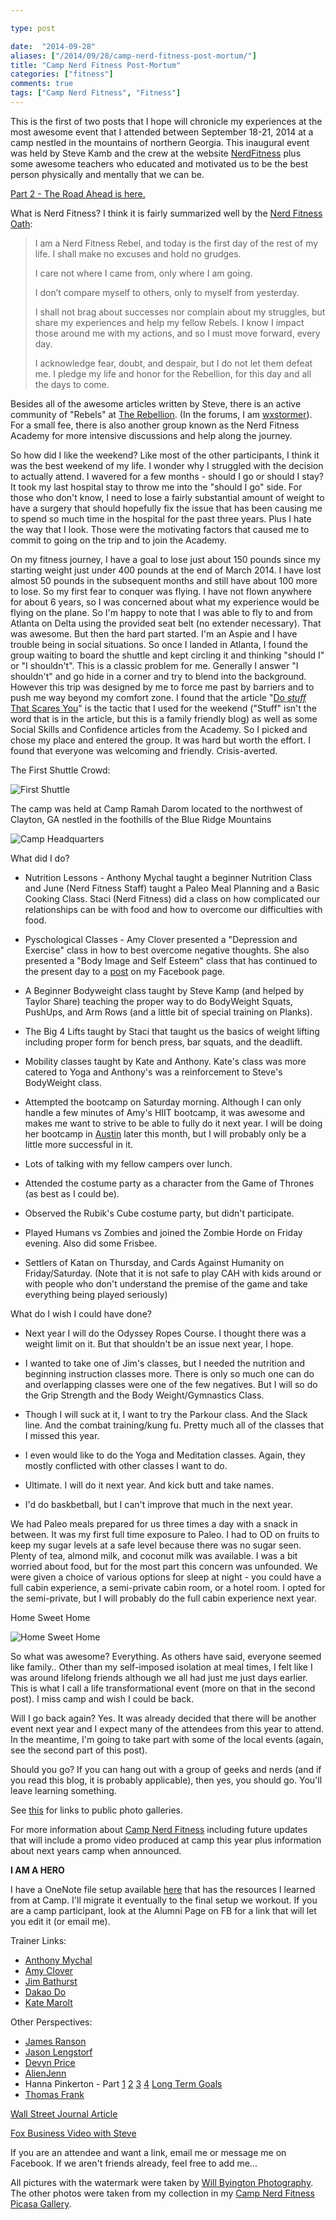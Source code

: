 ```yaml
---

type: post

date:  "2014-09-28"
aliases: ["/2014/09/28/camp-nerd-fitness-post-mortum/"]
title: "Camp Nerd Fitness Post-Mortum"
categories: ["fitness"]
comments: true
tags: ["Camp Nerd Fitness", "Fitness"]
---
```

This is the first of two posts that I hope will chronicle my experiences at the most awesome event that I attended between September 18-21, 2014 at a camp nestled in the mountains of northern Georgia.  This inaugural event was held by Steve Kamb and the crew at the website [NerdFitness](http://www.nerdfitness.com) plus some awesome teachers who educated and motivated us to be the best person physically and mentally that we can be.

[Part 2 - The Road Ahead is here.](http://jeffreyrandow.org/2014/09/28/the-road-ahead-(cnf-part-2)/)

What is Nerd Fitness?  I think it is fairly summarized well by the [Nerd Fitness Oath](http://www.nerdfitness.com/blog/2014/09/15/the-oath-of-the-nerd-fitness-rebellion/):

> I am a Nerd Fitness Rebel, and today is the first day of the rest of my life.  I shall make no excuses and hold no grudges.  
>
> I care not where I came from, only where I am going.  
>
> I don’t compare myself to others, only to myself from yesterday.  
>
> I shall not brag about successes nor complain about my struggles, but share my experiences and help my fellow Rebels. I know I impact those around me with my actions, and so I must move forward, every day.  
>
> I acknowledge fear, doubt, and despair, but I do not let them defeat me. I pledge my life and honor for the Rebellion, for this day and all the days to come.  

Besides all of the awesome articles written by Steve, there is an active community of "Rebels" at [The Rebellion](http://rebellion.nerdfitness.com).  (In the forums, I am [wxstormer](http://rebellion.nerdfitness.com/index.php?/user/29381-wxstormer/)).  For a small fee, there is also another group known as the Nerd Fitness Academy for more intensive discussions and help along the journey.

So how did I like the weekend?  Like most of the other participants, I think it was the best weekend of my life.  I wonder why I struggled with the decision to actually attend.  I wavered for a few months - should I go or should I stay?  It took my last hospital stay to throw me into the "should I go" side.  For those who don't know, I need to lose a fairly substantial amount of weight to have a surgery that should hopefully fix the issue that has been causing me to spend so much time in the hospital for the past three years.  Plus I hate the way that I look.  Those were the motivating factors that caused me to commit to going on the trip and to join the Academy.

On my fitness journey, I have a goal to lose just about 150 pounds since my starting weight just under 400 pounds at the end of March 2014.  I have lost almost 50 pounds in the subsequent months and still have about 100 more to lose.  So my first fear to conquer was flying.  I have not flown anywhere for about 6 years, so I was concerned about what my experience would be flying on the plane.  So I'm happy to note that I was able to fly to and from Atlanta on Delta using the provided seat belt (no extender necessary).  That was awesome.  But then the hard part started.  I'm an Aspie and I have trouble being in social situations.  So once I landed in Atlanta, I found the group waiting to board the shuttle and kept circling it and thinking "should I" or "I shouldn't".  This is a classic problem for me.  Generally I answer "I shouldn't" and go hide in a corner and try to blend into the background.  However this trip was designed by me to force me past by barriers and to push me way beyond my comfort zone.  I found that the article "[Do *stuff* That Scares You](http://www.nerdfitness.com/web/20130517030436/http://nerdfitness.com/blog/2011/01/20/why-you-need-to-do-sh-that-scares-you/)" is the tactic that I used for the weekend ("Stuff" isn't the word that is in the article, but this is a family friendly blog) as well as some Social Skills and Confidence articles from the Academy.  So I picked and chose my place and entered the group.  It was hard but worth the effort.  I found that everyone was welcoming and friendly.  Crisis-averted.

The First Shuttle Crowd:

![First Shuttle](http://www.willbyington.com/img/s6/v142/p1009559601-2.jpg)

The camp was held at Camp Ramah Darom located to the northwest of Clayton, GA nestled in the foothills of the Blue Ridge Mountains

![Camp Headquarters](https://lh4.googleusercontent.com/wDyNm6u5z7KcHsQLe2tpxtAblKq3ViezwXpYdfkcpq4)

What did I do?

* Nutrition Lessons - Anthony Mychal taught a beginner Nutrition Class and June (Nerd Fitness Staff) taught a Paleo Meal Planning and a Basic Cooking Class.  Staci (Nerd Fitness) did a class on how complicated our relationships can be with food and how to overcome our difficulties with food.

* Pyschological Classes - Amy Clover presented a "Depression and Exercise" class in how to best overcome negative thoughts.  She also presented a "Body Image and Self Esteem" class that has continued to the present day to a [post](https://www.facebook.com/jeffreycentex/posts/10152500539772912) on my Facebook page.  

* A Beginner Bodyweight class taught by Steve Kamp (and helped by Taylor Share) teaching the proper way to do BodyWeight Squats, PushUps, and Arm Rows (and a little bit of special training on Planks).

* The Big 4 Lifts taught by Staci that taught us the basics of weight lifting including proper form for bench press, bar squats, and the deadlift.

* Mobility classes taught by Kate and Anthony.  Kate's class was more catered to Yoga and Anthony's was a reinforcement to Steve's BodyWeight class.

* Attempted the bootcamp on Saturday morning.  Although I can only handle a few minutes of Amy's HIIT bootcamp, it was awesome and makes me want to strive to be able to fully do it next year.  I will be doing her bootcamp in [Austin](http://www.stronginsideouttour.com/austin/) later this month, but I will probably only be a little more successful in it.

* Lots of talking with my fellow campers over lunch.

* Attended the costume party as a character from the Game of Thrones (as best as I could be).

* Observed the Rubik's Cube costume party, but didn't participate.

* Played Humans vs Zombies and joined the Zombie Horde on Friday evening.  Also did some Frisbee.

* Settlers of Katan on Thursday, and Cards Against Humanity on Friday/Saturday.  (Note that it is not safe to play CAH with kids around or with people who don't understand the premise of the game and take everything being played seriously)

What do I wish I could have done?

* Next year I will do the Odyssey Ropes Course.  I thought there was a weight limit on it.  But that shouldn't be an issue next year, I hope.

* I wanted to take one of Jim's classes, but I needed the nutrition and beginning instruction classes more.  There is only so much one can do and overlapping classes were one of the few negatives.  But I will so do the Grip Strength and the Body Weight/Gymnastics Class.

* Though I will suck at it, I want to try the Parkour class.  And the Slack line.  And the combat training/kung fu.  Pretty much all of the classes that I missed this year.

* I even would like to do the Yoga and Meditation classes.  Again, they mostly conflicted with other classes I want to do.

* Ultimate.  I will do it next year.  And kick butt and take names.

* I'd do baskbetball, but I can't improve that much in the next year.

We had Paleo meals prepared for us three times a day with a snack in between.  It was my first full time exposure to Paleo.  I had to OD on fruits to keep my sugar levels at a safe level because there was no sugar seen.  Plenty of tea, almond milk, and coconut milk was available.  I was a bit worried about food, but for the most part this concern was unfounded.  We were given a choice of various options for sleep at night - you could have a full cabin experience, a semi-private cabin room, or a hotel room.  I opted for the semi-private, but I will probably do the full cabin experience next year.

Home Sweet Home

![Home Sweet Home](https://lh4.googleusercontent.com/nPvSZEj4uzbvZfeAWW0zzykoLhrb0apDhLBY4IoV010)

So what was awesome?  Everything.  As others have said, everyone seemed like family..  Other than my self-imposed isolation at meal times, I felt like I was around lifelong friends although we all had just me just days earlier.  This is what I call a life transformational event (more on that in the second post).  I miss camp and wish I could be back.

Will I go back again?  Yes.  It was already decided that there will be another event next year and I expect many of the attendees from this year to attend.  In the meantime, I'm going to take part with some of the local events (again, see the second part of this post).

Should you go?  If you can hang out with a group of geeks and nerds (and if you read this blog, it is probably applicable), then yes, you should go.  You'll leave learning something.

See [this](http://jeffreyrandow.org/2014/09/21/camp-nerd-fitness-photo-gallery/) for links to public photo galleries.

For more information about [Camp Nerd Fitness](http://camp.nerdfitness.com) including future updates that will include a promo video produced at camp this year plus information about next years camp when announced.

**I AM A HERO**

I have a OneNote file setup available [here](https://onedrive.live.com/redir?resid=1395C0AC819A7E3F%212779) that has the resources I learned from at Camp.  I'll migrate it eventually to the final setup we workout.  If you are a camp participant, look at the Alumni Page on FB for a link that will let you edit it (or email me).

Trainer Links:

* [Anthony Mychal](http://wwww.anthonymychal.com)
* [Amy Clover](http://www.stronginsideout.com)
* [Jim Bathurst](http://www.beastskills.com)
* [Dakao Do](http://www.swordtosword.com)
* [Kate Marolt](http://www.katemarolt.com)

Other Perspectives:

* [James Ranson](http://heldforranson.com/whos-a-hero/)
* [Jason Lengstorf](http://lengstorf.com/take-the-trip/)
* [Devyn Price](http://www.myadventureplayground.com/leveling-up-every-day-camp-nerd-fitness-2014-recap/)
* [AlienJenn](http://alienjenn.wordpress.com/2014/09/29/cnf2014/)
* Hanna Pinkerton - Part [1](http://pinkertonhannah.blogspot.com/2014/09/camp-nerd-fitness-2014-day-1-91814.html)  [2](http://pinkertonhannah.blogspot.com/2014/09/camp-nerd-fitness-2014-day-2-91914.html)  [3](http://pinkertonhannah.blogspot.com/2014/09/camp-nerd-fitness-2014-day-3-92014.html)  [4](http://pinkertonhannah.blogspot.com/2014/09/camp-nerd-fitness-2014-day-4-92114.html)   [Long Term Goals](http://pinkertonhannah.blogspot.com/2014/10/long-term-goals.html)
* [Thomas Frank](http://collegeinfogeek.com/camp-nerd-fitness/)

[Wall Street Journal Article](http://online.wsj.com/articles/nerds-want-muscles-too-workouts-for-comic-con-goers-1412032409?mod=ST1)

[Fox Business Video with Steve](http://www.foxbusiness.com/on-air/money-with-melissa-francis/index.html#/v/3832879972001)

If you are an attendee and want a link, email me or message me on Facebook.  If we aren't friends already, feel free to add me...

All pictures with the watermark were taken by [Will Byington Photography](http://www.willbyington.com/campnerdfitness).  The other photos were taken from my collection in my [Camp Nerd Fitness Picasa Gallery](https://picasaweb.google.com/105235561941690126130/CampNerdFitness2014).
